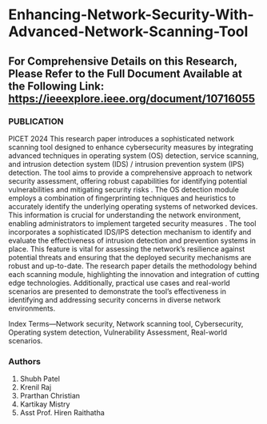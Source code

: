 # Enhancing-Network-Security-With-Advanced-Network-Scanning-Tool
## For Comprehensive Details on this Research, Please Refer to the Full Document Available at the Following Link: https://ieeexplore.ieee.org/document/10716055 ##
### PUBLICATION
PICET 2024
This research paper introduces a sophisticated network scanning tool designed to enhance cybersecurity measures by integrating advanced techniques in operating system (OS) detection, service scanning, and intrusion detection system (IDS) / intrusion prevention system (IPS) detection. The tool aims to provide a comprehensive approach to network security assessment, offering robust capabilities for identifying potential vulnerabilities and mitigating security risks . The OS detection module employs a combination of fingerprinting techniques and heuristics to accurately identify the underlying operating systems of networked devices. This information is crucial for understanding the network environment, enabling administrators to implement targeted security measures . The tool incorporates a sophisticated IDS/IPS detection mechanism to identify and evaluate the effectiveness of intrusion detection and prevention systems in place. This feature is vital for assessing the network’s resilience against potential threats and ensuring that the deployed security mechanisms are robust and up-to-date. The research paper details the methodology behind each scanning module, highlighting the innovation and integration of cutting edge technologies. Additionally, practical use cases and real-world scenarios are presented to demonstrate the tool’s effectiveness in identifying and addressing security concerns in diverse network environments.

Index Terms—Network security, Network scanning tool, Cybersecurity, Operating system detection, Vulnerability Assessment, Real-world scenarios.

### Authors
1. Shubh Patel
2. Krenil Raj
3. Prarthan Christian
4. Kartikay Mistry
5. Asst Prof. Hiren Raithatha
